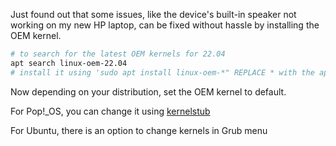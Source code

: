Just found out that some issues, like the device's built-in speaker not working on my new HP laptop, can be fixed without hassle by installing the OEM kernel.

```bash
# to search for the latest OEM kernels for 22.04 
apt search linux-oem-22.04
# install it using 'sudo apt install linux-oem-*" REPLACE * with the appropriate letter
```

Now depending on your distribution, set the OEM kernel to default.

For Pop!_OS, you can change it using [kernelstub](https://support.system76.com/articles/kernelstub/#:~:text=Set%20Default%20Boot%20Kernel)

For Ubuntu, there is an option to change kernels in Grub menu


